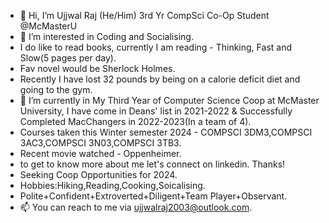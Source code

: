 - 👋 Hi, I’m Ujjwal Raj (He/Him) 3rd Yr CompSci Co-Op Student @McMasterU
- 👀 I’m interested in Coding and Socialising.
- I do like to read books, currently I am reading - Thinking, Fast and Slow(5 pages per day).
- Fav novel would be Sherlock Holmes.
- Recently I have lost 32 pounds by being on a calorie deficit diet and going to the gym. 
- 🌱 I’m currently in My Third Year of Computer Science Coop at McMaster University, I have come in Deans' list in 2021-2022 & Successfully Completed MacChangers in 2022-2023(In a team of 4).
- Courses taken this Winter semester 2024 - COMPSCI 3DM3,COMPSCI 3AC3,COMPSCI 3N03,COMPSCI 3TB3.
- Recent movie watched - Oppenheimer.
- to get to know more about me let's connect on linkedin. Thanks!
- Seeking Coop Opportunities for 2024.
- Hobbies:Hiking,Reading,Cooking,Soicalising.
- Polite+Confident+Extroverted+Diligent+Team Player+Observant. 
- 📫 You can reach to me via ujjwalraj2003@outlook.com.

<!---
UjjwalRaj18/UjjwalRaj18 is a ✨ special ✨ repository because its `README.md` (this file) appears on your GitHub profile.
You can click the Preview link to take a look at your changes.
--->
